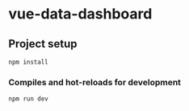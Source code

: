 # vue-data-dashboard

## Project setup
```
npm install
```

### Compiles and hot-reloads for development
```
npm run dev
```
